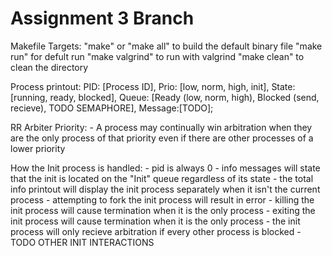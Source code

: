 # Assignment 3 Branch
Makefile Targets:
"make" or "make all" to build the default binary file
"make run" for defult run 
"make valgrind" to run with valgrind
"make clean" to clean the directory

Process printout:
    PID: [Process ID], Prio: [low, norm, high, init], State: [running, ready, blocked], Queue: [Ready (low, norm, high), Blocked (send, recieve), TODO SEMAPHORE], Message:[TODO];

RR Arbiter Priority:
    - A process may continually win arbitration when they are the only process of that priority even if there are other processes of a lower priority

How the Init process is handled:
    - pid is always 0
    - info messages will state that the init is located on the "Init" queue regardless of its state
    - the total info printout will display the init process separately when it isn't the current process
    - attempting to fork the init process will result in error
    - killing the init process will cause termination when it is the only process
    - exiting the init process will cause termination when it is the only process
    - the init process will only recieve arbitration if every other process is blocked
    - TODO OTHER INIT INTERACTIONS
